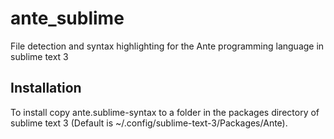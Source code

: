 # ante_sublime
File detection and syntax highlighting for the Ante programming language in sublime text 3

## Installation

To install copy ante.sublime-syntax to a folder in the packages directory of 
sublime text 3 (Default is ~/.config/sublime-text-3/Packages/Ante).
